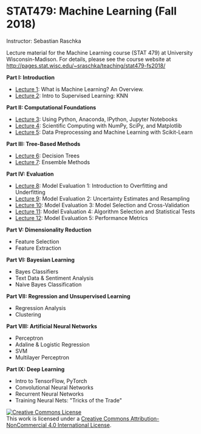 # STAT479: Machine Learning (Fall 2018)

Instructor: Sebastian Raschka

Lecture material for the Machine Learning course (STAT 479) at University Wisconsin-Madison. For details, please see the course website at http://pages.stat.wisc.edu/~sraschka/teaching/stat479-fs2018/



**Part I: Introduction**

- [Lecture 1](01_overview): What is Machine Learning? An Overview.
- [Lecture 2](02_knn): Intro to Supervised Learning: KNN

**Part II: Computational Foundations**

- [Lecture 3](03_python): Using Python, Anaconda, IPython, Jupyter Notebooks
- [Lecture 4](04_scipython): Scientific Computing with NumPy, SciPy, and Matplotlib
- [Lecture 5](05_sklearn): Data Preprocessing and Machine Learning with Scikit-Learn

**Part III: Tree-Based Methods**

- [Lecture 6](06_trees): Decision Trees
- [Lecture 7](07_ensembles): Ensemble Methods

**Part IV: Evaluation**

- [Lecture 8](08_eval-intro): Model Evaluation 1: Introduction to Overfitting and Underfitting
- [Lecture 9](09_eval-ci): Model Evaluation 2: Uncertainty Estimates and Resampling
- [Lecture 10](10_eval-cv): Model Evaluation 3: Model Selection and Cross-Validation
- [Lecture 11](11_eval-algo): Model Evaluation 4: Algorithm Selection and Statistical Tests
- [Lecture 12](12_eval-metrics): Model Evaluation 5: Performance Metrics

**Part V: Dimensionality Reduction**

- Feature Selection
- Feature Extraction

**Part VI: Bayesian Learning** 

- Bayes Classifiers
- Text Data & Sentiment Analysis
- Naive Bayes Classification

**Part VII:  Regression and Unsupervised Learning**

- Regression Analysis
- Clustering

**Part VIII: Artificial Neural Networks**

- Perceptron
- Adaline & Logistic Regression
- SVM
- Multilayer Perceptron

**Part IX: Deep Learning**   

- Intro to TensorFlow, PyTorch  
- Convolutional Neural Networks
- Recurrent Neural Networks
- Training Neural Nets: "Tricks of the Trade"


<a rel="license" href="http://creativecommons.org/licenses/by-nc/4.0/"><img alt="Creative Commons License" style="border-width:0" src="https://i.creativecommons.org/l/by-nc/4.0/88x31.png" /></a><br />This work is licensed under a <a rel="license" href="http://creativecommons.org/licenses/by-nc/4.0/">Creative Commons Attribution-NonCommercial 4.0 International License</a>.
